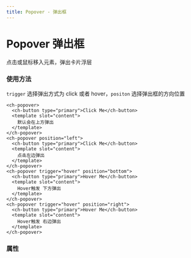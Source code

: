 ```yaml
---
title: Popover - 弹出框
---
```


# Popover 弹出框

点击或鼠标移入元素，弹出卡片浮层

### 使用方法

<ClientOnly><PopoverDemo></PopoverDemo></ClientOnly>

`trigger` 选择弹出方式为 click 或者 hover，`positon` 选择弹出框的方向位置

```vue
<ch-popover>
  <ch-button type="primary">Click Me</ch-button>
  <template slot="content">
    默认会在上方弹出
  </template>
</ch-popover>
<ch-popover position="left">
  <ch-button type="primary">Click Me</ch-button>
  <template slot="content">
    点击左边弹出
  </template>
</ch-popover>
<ch-popover trigger="hover" position="bottom">
  <ch-button type="primary">Hover Me</ch-button>
  <template slot="content">
    Hover触发 下方弹出
  </template>
</ch-popover>
<ch-popover trigger="hover" position="right">
  <ch-button type="primary">Hover Me</ch-button>
  <template slot="content">
    Hover触发 右边弹出
  </template>
</ch-popover>
```

### 属性

<PopoverAttributes></PopoverAttributes>